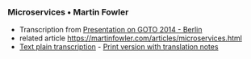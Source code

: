### Microservices • Martin Fowler
* Transcription from [Presentation on GOTO 2014 - Berlin](https://www.youtube.com/watch?v=wgdBVIX9ifA&t=58s)
* related article https://martinfowler.com/articles/microservices.html 
* [Text plain transcription](./transcription.txt) - [Print version with translation notes](https://docs.google.com/document/d/1pIE2eTLs6cEbs3ikRnFQEMePwIDLj8Rr9zKxcFAdh6Y/edit?usp=sharing)
